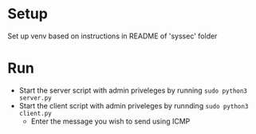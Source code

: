 # Setup
Set up venv based on instructions in README of 'syssec' folder

# Run
- Start the server script with admin priveleges by running `sudo python3 server.py`
- Start the client script with admin priveleges by runnding `sudo python3 client.py`
    - Enter the message you wish to send using ICMP

    